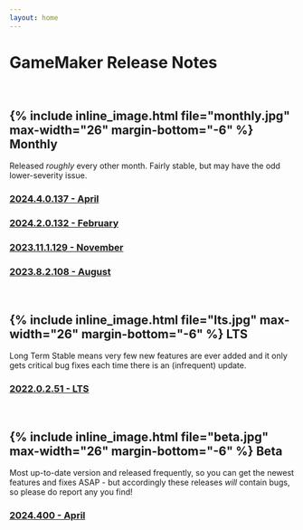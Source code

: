 ```yaml
---
layout: home
---
```

# GameMaker Release Notes

<br/>

## {% include inline_image.html file="monthly.jpg" max-width="26" margin-bottom="-6" %} Monthly

Released _roughly_ every other month. Fairly stable, but may have the odd lower-severity issue.

### [2024.4.0.137 - April](\release-notes\2024\4)
### [2024.2.0.132 - February](\release-notes\2024\2)
### [2023.11.1.129 - November](\release-notes\2023\11)
### [2023.8.2.108 - August](\release-notes\2023\8)

<br/>

## {% include inline_image.html file="lts.jpg" max-width="26" margin-bottom="-6" %} LTS

Long Term Stable means very few new features are ever added and it only gets critical bug fixes each time there is an (infrequent) update.

### [2022.0.2.51 - LTS](\release-notes\2022\0)

<br/>

## {% include inline_image.html file="beta.jpg" max-width="26" margin-bottom="-6" %} Beta

Most up-to-date version and released frequently, so you can get the newest features and fixes ASAP - but accordingly these releases _will_ contain bugs, so please do report any you find!

### [2024.400 - April](\release-notes\2024\400)

